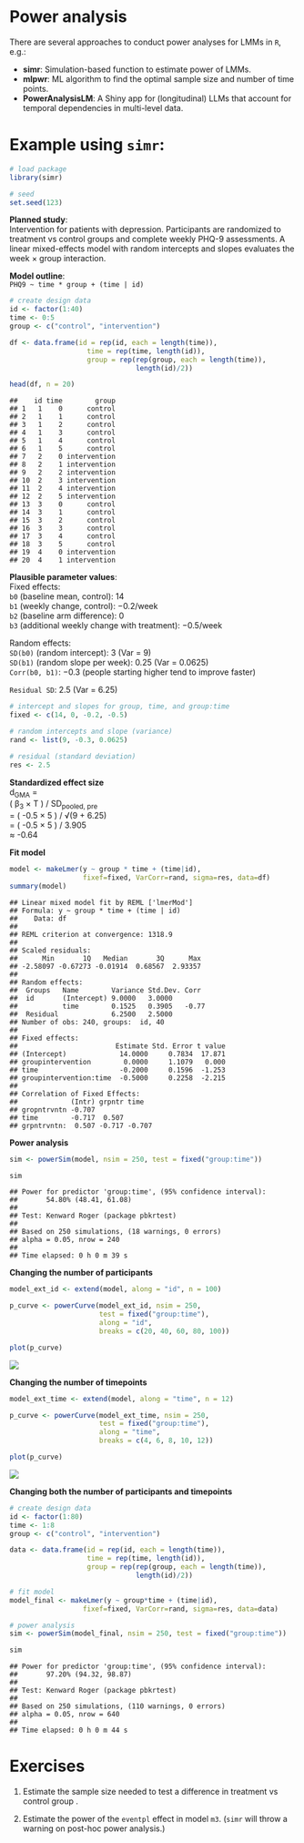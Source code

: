 Power analysis
================

There are several approaches to conduct power analyses for LMMs in `R`,
e.g.:  
- **simr**: Simulation-based function to estimate power of LMMs.  
- **mlpwr**: ML algorithm to find the optimal sample size and number of
time points.  
- **PowerAnalysisLM**: A Shiny app for (longitudinal) LLMs that account
for temporal dependencies in multi-level data.

# Example using `simr`:

``` r
# load package
library(simr)

# seed
set.seed(123)
```

**Planned study**:  
Intervention for patients with depression. Participants are randomized
to treatment vs control groups and complete weekly PHQ-9 assessments. A
linear mixed-effects model with random intercepts and slopes evaluates
the week × group interaction.

**Model outline**:  
`PHQ9 ~ time * group + (time | id)`

``` r
# create design data
id <- factor(1:40)
time <- 0:5
group <- c("control", "intervention")

df <- data.frame(id = rep(id, each = length(time)),
                   time = rep(time, length(id)),
                   group = rep(rep(group, each = length(time)), 
                               length(id)/2))

head(df, n = 20)
```

    ##    id time        group
    ## 1   1    0      control
    ## 2   1    1      control
    ## 3   1    2      control
    ## 4   1    3      control
    ## 5   1    4      control
    ## 6   1    5      control
    ## 7   2    0 intervention
    ## 8   2    1 intervention
    ## 9   2    2 intervention
    ## 10  2    3 intervention
    ## 11  2    4 intervention
    ## 12  2    5 intervention
    ## 13  3    0      control
    ## 14  3    1      control
    ## 15  3    2      control
    ## 16  3    3      control
    ## 17  3    4      control
    ## 18  3    5      control
    ## 19  4    0 intervention
    ## 20  4    1 intervention

**Plausible parameter values**:  
Fixed effects:  
`b0` (baseline mean, control): 14  
`b1` (weekly change, control): −0.2/week  
`b2` (baseline arm difference): 0  
`b3` (additional weekly change with treatment): −0.5/week

Random effects:  
`SD(b0)` (random intercept): 3 (Var = 9)  
`SD(b1)` (random slope per week): 0.25 (Var = 0.0625)  
`Corr(b0, b1)`: −0.3 (people starting higher tend to improve faster)

`Residual SD`: 2.5 (Var = 6.25)

``` r
# intercept and slopes for group, time, and group:time
fixed <- c(14, 0, -0.2, -0.5)

# random intercepts and slope (variance)
rand <- list(9, -0.3, 0.0625)

# residual (standard deviation)
res <- 2.5
```

**Standardized effect size**  
d<sub>GMA</sub> =  
( β<sub>3</sub> × T ) / SD<sub>pooled, pre</sub>  
= ( -0.5 × 5 ) / √(9 + 6.25)  
= ( -0.5 × 5 ) / 3.905  
≈ -0.64

**Fit model**

``` r
model <- makeLmer(y ~ group * time + (time|id),
                  fixef=fixed, VarCorr=rand, sigma=res, data=df)
summary(model)
```

    ## Linear mixed model fit by REML ['lmerMod']
    ## Formula: y ~ group * time + (time | id)
    ##    Data: df
    ## 
    ## REML criterion at convergence: 1318.9
    ## 
    ## Scaled residuals: 
    ##      Min       1Q   Median       3Q      Max 
    ## -2.58097 -0.67273 -0.01914  0.68567  2.93357 
    ## 
    ## Random effects:
    ##  Groups   Name        Variance Std.Dev. Corr 
    ##  id       (Intercept) 9.0000   3.0000        
    ##           time        0.1525   0.3905   -0.77
    ##  Residual             6.2500   2.5000        
    ## Number of obs: 240, groups:  id, 40
    ## 
    ## Fixed effects:
    ##                        Estimate Std. Error t value
    ## (Intercept)             14.0000     0.7834  17.871
    ## groupintervention        0.0000     1.1079   0.000
    ## time                    -0.2000     0.1596  -1.253
    ## groupintervention:time  -0.5000     0.2258  -2.215
    ## 
    ## Correlation of Fixed Effects:
    ##             (Intr) grpntr time  
    ## gropntrvntn -0.707              
    ## time        -0.717  0.507       
    ## grpntrvntn:  0.507 -0.717 -0.707

**Power analysis**

``` r
sim <- powerSim(model, nsim = 250, test = fixed("group:time"))
```

``` r
sim
```

    ## Power for predictor 'group:time', (95% confidence interval):
    ##       54.80% (48.41, 61.08)
    ## 
    ## Test: Kenward Roger (package pbkrtest)
    ## 
    ## Based on 250 simulations, (18 warnings, 0 errors)
    ## alpha = 0.05, nrow = 240
    ## 
    ## Time elapsed: 0 h 0 m 39 s

**Changing the number of participants**

``` r
model_ext_id <- extend(model, along = "id", n = 100)

p_curve <- powerCurve(model_ext_id, nsim = 250, 
                      test = fixed("group:time"), 
                      along = "id", 
                      breaks = c(20, 40, 60, 80, 100))
```

``` r
plot(p_curve)
```

![](5_files/figure-gfm/unnamed-chunk-9-1.png)<!-- -->

**Changing the number of timepoints**

``` r
model_ext_time <- extend(model, along = "time", n = 12)

p_curve <- powerCurve(model_ext_time, nsim = 250, 
                      test = fixed("group:time"), 
                      along = "time", 
                      breaks = c(4, 6, 8, 10, 12))
```

``` r
plot(p_curve)
```

![](5_files/figure-gfm/unnamed-chunk-11-1.png)<!-- -->

**Changing both the number of participants and timepoints**

``` r
# create design data
id <- factor(1:80)
time <- 1:8
group <- c("control", "intervention")

data <- data.frame(id = rep(id, each = length(time)),
                   time = rep(time, length(id)),
                   group = rep(rep(group, each = length(time)), 
                               length(id)/2))

# fit model
model_final <- makeLmer(y ~ group*time + (time|id),
                  fixef=fixed, VarCorr=rand, sigma=res, data=data)

# power analysis
sim <- powerSim(model_final, nsim = 250, test = fixed("group:time"))
```

``` r
sim
```

    ## Power for predictor 'group:time', (95% confidence interval):
    ##       97.20% (94.32, 98.87)
    ## 
    ## Test: Kenward Roger (package pbkrtest)
    ## 
    ## Based on 250 simulations, (110 warnings, 0 errors)
    ## alpha = 0.05, nrow = 640
    ## 
    ## Time elapsed: 0 h 0 m 44 s

# Exercises

1.  Estimate the sample size needed to test a difference in treatment vs
    control group .

2.  Estimate the power of the `eventpl` effect in model `m3`. (`simr`
    will throw a warning on post-hoc power analysis.)
